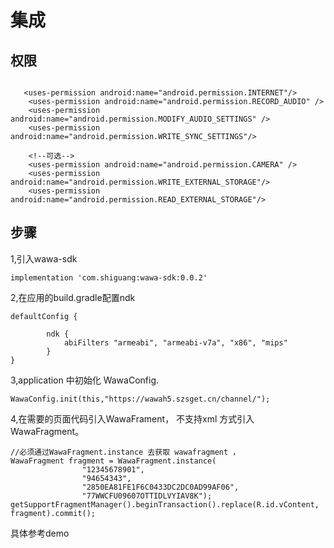 # 集成

## 权限 

```

   <uses-permission android:name="android.permission.INTERNET"/>
    <uses-permission android:name="android.permission.RECORD_AUDIO" />
    <uses-permission android:name="android.permission.MODIFY_AUDIO_SETTINGS" />
    <uses-permission android:name="android.permission.WRITE_SYNC_SETTINGS"/>

    <!--可选-->
    <uses-permission android:name="android.permission.CAMERA" />
    <uses-permission android:name="android.permission.WRITE_EXTERNAL_STORAGE"/>
    <uses-permission android:name="android.permission.READ_EXTERNAL_STORAGE"/>
```

## 步骤
1,引入wawa-sdk
```
implementation 'com.shiguang:wawa-sdk:0.0.2'
```

2,在应用的build.gradle配置ndk 

```
defaultConfig {
        
        ndk {
            abiFilters "armeabi", "armeabi-v7a", "x86", "mips"
        }
}
```

3,application 中初始化 WawaConfig.

```
WawaConfig.init(this,"https://wawah5.szsget.cn/channel/");
```

4,在需要的页面代码引入WawaFrament， 不支持xml 方式引入 WawaFragment。

```
//必须通过WawaFragment.instance 去获取 wawafragment ， 
WawaFragment fragment = WawaFragment.instance(
                "12345678901",
                "94654343",
                "2850EA81FE1F6C0433DC2DC0AD99AF06",
                "77WWCFU09607OTTIDLVYIAV8K");
getSupportFragmentManager().beginTransaction().replace(R.id.vContent, fragment).commit();
```

具体参考demo